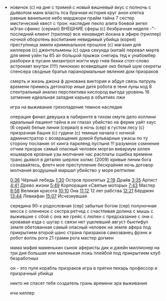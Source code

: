 - новичок (с)
  на дне с
  тримей с
  новый вишневый вкус с
  полночь с дьяволом
  манк
  власть пса
  брачная история
  круг
  анон
  клетка
  равные
  ванильное небо
  марджори прайм
  тайна 7 сестер
  мистический квест с
  трон: наследие
  пекло
  алита боевой ангел
  м3ган
  сфинкс (сериал)
  ВНЕШНИЕ сферы (с)
  безбрачная неделя -"- 
  последний клиент (триллер)
  все ненавидят йохана
  в эфире (триллер)
  ночной оборотень
  воспитание
  невидимый убийца (корея)
  преступница эмили
  криминальное прошлое (с)
  магазин для киллеров (с)
  джентельмены (с)
  одна секунда (китай)
  перевал
  мертв для меня
  уэйн
  ты
  65
  air большой прыжок
  снегирь
   тед к унабомбер
  разборки в пусане
  мизантроп
  мэгги мур
  гнев бекки
  стоп-слово
  астронавт
  внутри (!!!!)
  пиноккио
  всевидящее око
  белый шум
  секреты спенсера
  сводные братья
  паранормальные явления дом призраков
  
  смерть и жизнь джона ф донована
  виктория и абдул
  связь
  патруль времени
  примесь
  детонатор
  иные
  дитя робота
  в тени луны
  код 8
  спектральный анализ
  перспектива
  кислород
  выгода
  уровень 16
  затмение
  идеальная западня
  карьер
  в объятиях лжи
  
  игра на выживание
  грехопадение
  темное наследие
  
  операция финал
  девушка в лабиринте
  в тихом омуте
  дело коллини
  идеальный пациент
  тайна в их глазах
  убийство на ферме уайт хаус (6 серий)
  белые линии (сериал)
  в ночь (сер)
  в густом лесу (с)
  призрачная башня (с)
  гудини (с)
  темные начала с
  ночной администратор с
  возвращение домой
  бульварные ужасы
  по ту сторону
  послание от кинга
  паркленд
  пустыня !!!
  разумное сомнение
  отчим
  призрак
  самый опасный человек
  морган
  вивариум
  аллея кошмаров
  кровные узы
  молчание
  час расплаты
  ошибка времени
  транс
  дьявол в деталях
  шерлок холмс (2009)
  кривые линии бога
  сознавайтесь, флетч
  мое преступление
  бескрайняя ночь
  договор молчания
  воздушный маршал
  убийство у моря
  рептилии
  
  [0:36](https://www.youtube.com/watch?v=7X4HlvF8UUs&t=36s) Чёрный лебедь [1:30](https://www.youtube.com/watch?v=7X4HlvF8UUs&t=90s) Остров проклятых [2:19](https://www.youtube.com/watch?v=7X4HlvF8UUs&t=139s) Драйв [3:35](https://www.youtube.com/watch?v=7X4HlvF8UUs&t=215s) Артист [4:41](https://www.youtube.com/watch?v=7X4HlvF8UUs&t=281s) Древо жизни [5:49](https://www.youtube.com/watch?v=7X4HlvF8UUs&t=349s) Корпорация «Святые моторы» [7:43](https://www.youtube.com/watch?v=7X4HlvF8UUs&t=463s) Мастер [8:58](https://www.youtube.com/watch?v=7X4HlvF8UUs&t=538s) Великая красота [10:10](https://www.youtube.com/watch?v=7X4HlvF8UUs&t=610s) Она [11:12](https://www.youtube.com/watch?v=7X4HlvF8UUs&t=672s) 12 лет рабства [12:21](https://www.youtube.com/watch?v=7X4HlvF8UUs&t=741s) Бёрдмэн [13:44](https://www.youtube.com/watch?v=7X4HlvF8UUs&t=824s) Левиафан [15:07](https://www.youtube.com/watch?v=7X4HlvF8UUs&t=907s) Исчезнувшая
  
  середина 90-х
  родословная (сер)
  забытые богом (сер)
  полуночная месса с
  олененок с
  сестра ретчед с
  счастливая долина с
  мышь с
  выжившие с
  сбой с
  она же грейс с
  люпен с
  предсказание с
  они с
  кровавая езда с
  шугар с
  связи нет
  уцелевший
  август
  бьютифул
  земля обетованная
  самый опасный человек на земле
  афера под прикрытием
  второй шанс
  страна призраков
  самозванец
  фрэнк и робот
  вопль
  рога
  21 грамм
  рога
  мастер
  догмен
  
  мама мафия
  маменькин сынок
  аферисты дик и джейн
  миллионер на три дня
  большая или маленькая ложь
  плейбой под прикрытием
  клуб безработных
  
  он - это пуля
  корабль призраков
  игра в прятки
  пекарь
  профессор и призрачный убийца
  
  никто не спасет тебя
  создатель
  грань времени
  эра выживания
  
  ичи киллер